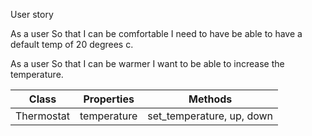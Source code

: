 User story

As a user
So that I can be comfortable
I need to have be able to have a default temp of 20 degrees c.

As a user
So that I can be warmer
I want to be able to increase the temperature.

Class     |    Properties  |  Methods
-|-|-|
Thermostat |  temperature | set_temperature, up, down
